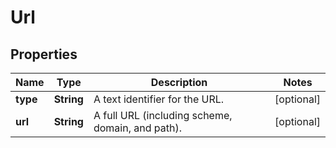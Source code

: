 
# Url

## Properties
Name | Type | Description | Notes
------------ | ------------- | ------------- | -------------
**type** | **String** | A text identifier for the URL. |  [optional]
**url** | **String** | A full URL (including scheme, domain, and path). |  [optional]



